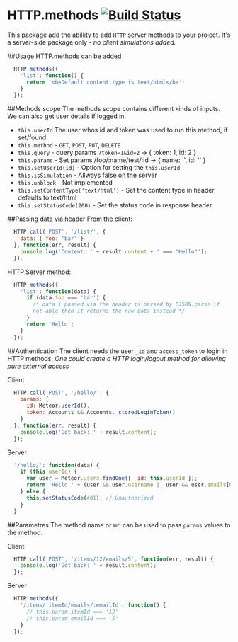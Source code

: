 HTTP.methods [![Build Status](https://travis-ci.org/raix/Meteor-http-methods.png?branch=master)](https://travis-ci.org/raix/Meteor-http-methods)
============

This package add the abillity to add `HTTP` server methods to your project. It's a server-side package only *- no client simulations added.*

##Usage
HTTP.methods can be added
```js
  HTTP.methods({
    'list': function() {
      return '<b>Default content type is text/html</b>';
    }
  });
```

##Methods scope
The methods scope contains different kinds of inputs. We can also get user details if logged in.


* `this.userId` The user whos id and token was used to run this method, if set/found
* `this.method` - `GET`, `POST`, `PUT`, `DELETE`
* `this.query` - query params `?token=1&id=2` -> { token: 1, id: 2 }
* `this.params` - Set params /foo/:name/test/:id -> { name: '', id: '' }
* `this.setUserId(id)` - Option for setting the `this.userId`
* `this.isSimulation` - Allways false on the server
* `this.unblock` - Not implemented
* `this.setContentType('text/html')` - Set the content type in header, defaults to text/html
* `this.setStatusCode(200)` - Set the status code in response header

##Passing data via header
From the client:
```js
  HTTP.call('POST', '/list/', {
    data: { foo: 'bar' }
  }, function(err, result) {
    console.log('Content: ' + result.content + ' === "Hello"');
  });
```

HTTP Server method:
```js
  HTTP.methods({
    'list': function(data) {
      if (data.foo === 'bar') {
        /* data i passed via the header is parsed by EJSON.parse if
        not able then it returns the raw data instead */
      }
      return 'Hello';
    }
  });
```

##Authentication
The client needs the user `_id` and `access_token` to login in HTTP methods. *One could create a HTTP login/logout method for allowing pure external access*

Client
```js
  HTTP.call('POST', '/hello/', {
    params: {
      id: Meteor.userId(),
      token: Accounts && Accounts._storedLoginToken()
    }
  }, function(err, result) {
    console.log('Got back: ' + result.content);
  });
```

Server
```js
  '/hello/': function(data) {
    if (this.userId) {
      var user = Meteor.users.findOne({ _id: this.userId });
      return 'Hello ' + (user && user.username || user && user.emails[0].address || 'user');
    } else {
      this.setStatusCode(401); // Unauthorized
    }
  }
```

##Parametres
The method name or url can be used to pass `params` values to the method.

Client
```js
  HTTP.call('POST', '/items/12/emails/5', function(err, result) {
    console.log('Got back: ' + result.content);
  });
```

Server
```js
  HTTP.methods({
    '/items/:itemId/emails/:emailId': function() {
      // this.param.itemId === '12'
      // this.param.emailId === '5'
    }
  });
```
